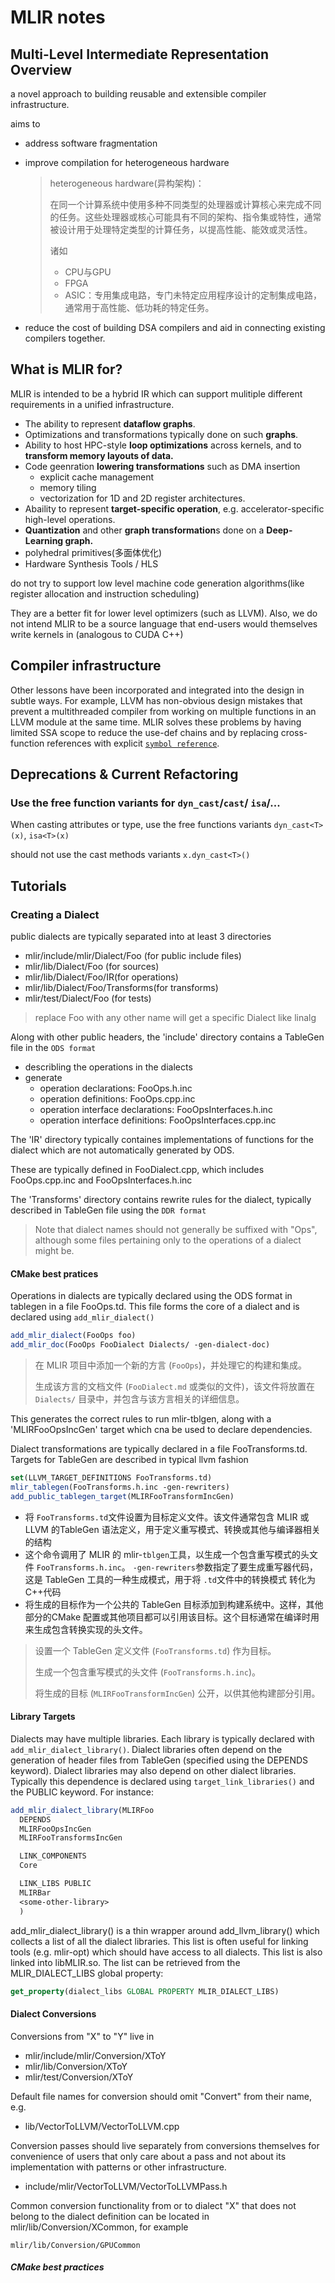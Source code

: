 # MLIR notes

## Multi-Level Intermediate Representation Overview

a novel approach to building reusable and extensible compiler infrastructure.

aims to 

- address software fragmentation

- improve compilation for heterogeneous hardware

  >heterogeneous hardware(异构架构)：
  >
  >在同一个计算系统中使用多种不同类型的处理器或计算核心来完成不同的任务。这些处理器或核心可能具有不同的架构、指令集或特性，通常被设计用于处理特定类型的计算任务，以提高性能、能效或灵活性。
  >
  >诸如
  >
  >- CPU与GPU
  >- FPGA
  >- ASIC：专用集成电路，专门未特定应用程序设计的定制集成电路，通常用于高性能、低功耗的特定任务。

- reduce the cost of building DSA compilers and aid in connecting existing compilers together.

## What is MLIR for?

MLIR is intended to be a hybrid IR which can support mulitiple different requirements in a unified infrastructure.

- The ability to represent **dataflow graphs**.
- Optimizations and transformations typically done on such **graphs**.
- Ability to host HPC-style **loop optimizations** across kernels, and to **transform memory layouts of data.**
- Code geenration **lowering transformations** such as DMA insertion
  - explicit cache management
  - memory tiling 
  - vectorization for 1D and 2D register architectures.
- Abaility to represent **target-specific operation**, e.g. accelerator-specific high-level operations.
- **Quantization** and other **graph transformation**s done on a **Deep-Learning graph.**
- polyhedral primitives(多面体优化)
- Hardware Synthesis Tools / HLS

do not try to support low level machine code generation algorithms(like register allocation and instruction scheduling)

They are a better fit for lower level optimizers (such as LLVM). Also, we do not intend MLIR to be a source language that end-users would themselves write kernels in (analogous to CUDA C++)

## Compiler  infrastructure

Other lessons have been incorporated and integrated into the design in subtle ways. For example, LLVM has non-obvious design mistakes that prevent a multithreaded compiler from working on multiple functions in an LLVM module at the same time. MLIR solves these problems by having limited SSA scope to reduce the use-def chains and by replacing cross-function references with explicit [`symbol reference`](https://mlir.llvm.org/docs/LangRef/#symbol-reference-attribute).

## Deprecations & Current Refactoring

### Use the free function variants for `dyn_cast`/`cast`/ `isa`/...

When casting attributes or type, use the free functions variants `dyn_cast<T>(x)`, `isa<T>(x)`

should not use the cast methods variants `x.dyn_cast<T>()`

## Tutorials

### Creating a Dialect

public dialects are typically separated into at least 3 directories

- mlir/include/mlir/Dialect/Foo (for public include files)
- mlir/lib/Dialect/Foo (for sources)
- mlir/lib/Dialect/Foo/IR(for operations)
- mlir/lib/Dialect/Foo/Transforms(for transforms)
- mlir/test/Dialect/Foo (for tests)

>replace Foo with any other name will get a specific Dialect like linalg

Along with other public headers, the 'include' directory contains a TableGen file in the `ODS format`

- describling the operations in the dialects
- generate 
  - operation declarations: FooOps.h.inc
  - operation definitions: FooOps.cpp.inc
  - operation interface declarations: FooOpsInterfaces.h.inc
  - operation interface definitions: FooOpsInterfaces.cpp.inc

The 'IR' directory typically containes implementations of functions for the dialect which are not automatically generated by ODS.

These are typically defined in FooDialect.cpp, which includes FooOps.cpp.inc and FooOpsInterfaces.h.inc

The 'Transforms' directory contains rewrite rules for the dialect, typically described in TableGen file using the `DDR format`

>Note that dialect names should not generally be suffixed with "Ops", although some files pertaining only to the operations of a dialect might be.

#### CMake best pratices

Operations in dialects are typically declared using the ODS format in tablegen in a file FooOps.td. This file forms the core of a dialect and is declared using `add_mlir_dialect()`

```cmake
add_mlir_dialect(FooOps foo)
add_mlir_doc(FooOps FooDialect Dialects/ -gen-dialect-doc)
```

>在 MLIR 项目中添加一个新的方言 (`FooOps`)，并处理它的构建和集成。
>
>生成该方言的文档文件 (`FooDialect.md` 或类似的文件)，该文件将放置在 `Dialects/` 目录中，并包含与该方言相关的详细信息。

This generates the correct rules to run mlir-tblgen, along with a 'MLIRFooOpsIncGen' target which cna be used to declare dependencies.

Dialect transformations are typically declared in a file FooTransforms.td. Targets for TableGen are described in typical llvm fashion

```cmake
set(LLVM_TARGET_DEFINITIONS FooTransforms.td)
mlir_tablegen(FooTransforms.h.inc -gen-rewriters)
add_public_tablegen_target(MLIRFooTransformIncGen)
```

- 将 `FooTransforms.td`文件设置为目标定义文件。该文件通常包含 MLIR 或 LLVM 的TableGen 语法定义，用于定义重写模式、转换或其他与编译器相关的结构
- 这个命令调用了 MLIR 的 mlir-`tblgen`工具，以生成一个包含重写模式的头文件 `FooTransforms.h.inc`。 `-gen-rewriters`参数指定了要生成重写器代码，这是 TableGen 工具的一种生成模式，用于将 `.td`文件中的转换模式 转化为C++代码
- 将生成的目标作为一个公共的 TableGen 目标添加到构建系统中。这样，其他部分的CMake 配置或其他项目都可以引用该目标。这个目标通常在编译时用来生成包含转换实现的头文件。

>设置一个 TableGen 定义文件 (`FooTransforms.td`) 作为目标。
>
>生成一个包含重写模式的头文件 (`FooTransforms.h.inc`)。
>
>将生成的目标 (`MLIRFooTransformIncGen`) 公开，以供其他构建部分引用。

#### Library Targets

Dialects may have multiple libraries. Each library is typically declared with `add_mlir_dialect_library()`. Dialect libraries often depend on the generation of header files from TableGen (specified using the DEPENDS keyword). Dialect libraries may also depend on other dialect libraries. Typically this dependence is declared using `target_link_libraries()` and the PUBLIC keyword. For instance:

```cmake
add_mlir_dialect_library(MLIRFoo
  DEPENDS
  MLIRFooOpsIncGen
  MLIRFooTransformsIncGen

  LINK_COMPONENTS
  Core

  LINK_LIBS PUBLIC
  MLIRBar
  <some-other-library>
  )
```

add_mlir_dialect_library() is a thin wrapper around add_llvm_library() which collects a list of all the dialect libraries. This list is often useful for linking tools (e.g. mlir-opt) which should have access to all dialects. This list is also linked into libMLIR.so. The list can be retrieved from the MLIR_DIALECT_LIBS global property:

```cmake
get_property(dialect_libs GLOBAL PROPERTY MLIR_DIALECT_LIBS)
```

#### Dialect Conversions

Conversions from "X" to "Y" live in 

- mlir/include/mlir/Conversion/XToY
- mlir/lib/Conversion/XToY
- mlir/test/Conversion/XToY

Default file names for conversion should omit "Convert" from their name, e.g. 

- lib/VectorToLLVM/VectorToLLVM.cpp

Conversion passes should live separately from conversions themselves for convenience of users that only care about a pass and not about its implementation with patterns or other infrastructure.

- include/mlir/VectorToLLVM/VectorToLLVMPass.h

Common conversion functionality from or to dialect "X" that does not belong to the dialect definition can be located in mlir/lib/Conversion/XCommon, for example 

`mlir/lib/Conversion/GPUCommon`

##### CMake best practices
